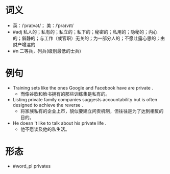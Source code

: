 # 词义
- 英：/ˈpraɪvət/； 美：/ˈpraɪvɪt/
- #adj 私人的；私有的；私立的；私下的；秘密的；私用的；隐秘的；内心的；僻静的；与工作（或官职）无关的；为一部分人的；不愿吐露心思的；由财产增溢的
- #n 二等兵，列兵(级别最低的士兵)
# 例句
- Training sets like the ones Google and Facebook have are private .
	- 而像谷歌和脸书拥有的那些训练集是私有的。
- Listing private family companies suggests accountability but is often designed to achieve the reverse .
	- 将家族私有的企业上市，貌似要建立问责机制，但往往是为了达到相反的目的。
- He doesn 't like to talk about his private life .
	- 他不愿谈及他的私生活。
# 形态
- #word_pl privates
